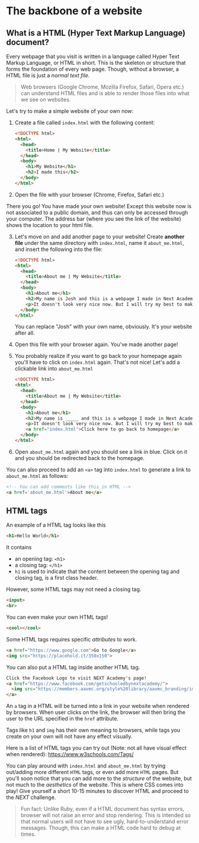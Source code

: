 # The backbone of a website

## What is a HTML (Hyper Text Markup Language) document?

Every webpage that you visit is written in a language called Hyper Text Markup Language, or HTML in short. This is the skeleton or structure that forms the foundation of every web page. Though, without a browser, a HTML file is just a *normal text file*.

> Web browsers (Google Chrome, Mozilla Firefox, Safari, Opera etc.) can understand HTML files and is able to render those files into what we see on websites.

Let's try to make a simple website of your own now:
1. Create a file called `index.html` with the following content:
    ```html
    <!DOCTYPE html>
    <html>
      <head>
        <title>Home | My Website</title>
      </head>
      <body>
        <h1>My Website</h1>
        <h2>I made this</h2>
      </body>
    </html>
    ```
2. Open the file with your browser (Chrome, Firefox, Safari etc.)

  There you go! You have made your own website! Except this website now is not associated to a public domain, and thus can only be accessed through your computer. The address bar (where you see the link of the website) shows the location to your html file.

3. Let's move on and add another page to your website! Create **another file** under the same directory with `index.html`, name it `about_me.html`, and insert the following into the file:
    ```html
    <!DOCTYPE html>
    <html>
      <head>
        <title>About me | My Website</title>
      </head>
      <body>
        <h1>About me</h1>
        <h2>My name is Josh and this is a webpage I made in Next Academy! </h2>
        <p>It doesn't look very nice now. But I will try my best to make it look good!</p>
      </body>
    </html>
    ```
    You can replace "Josh" with your own name, obviously. It's your website after all.

4. Open this file with your browser again. You've made another page!
5. You probably realize if you want to go back to your homepage again you'll have to click on `index.html` again. That's not nice! Let's add a clickable link into `about_me.html`
    ```html
    <!DOCTYPE html>
    <html>
      <head>
        <title>About me | My Website</title>
      </head>
      <body>
        <h1>About me</h1>
        <h2>My name is _____ and this is a webpage I made in Next Academy! </h2>
        <p>It doesn't look very nice now. But I will try my best to make it look good!</p>
        <a href="index.html">Click here to go back to homepage</a>
      </body>
    </html>
    ```
6. Open `about_me.html` again and you should see a link in blue. Click on it and you should be redirected back to the homepage.

You can also proceed to add an `<a>` tag into `index.html` to generate a link to `about_me.html` as follows:
```html
<!-- You can add comments like this in HTML -->
<a href='about_me.html'>About me</a>
```

## HTML tags
An example of a HTML tag looks like this
```html
<h1>Hello World</h1>
```
It contains
- an opening tag: `<h1>`
- a closing tag: `</h1>`
- `h1` is used to indicate that the content between the opening tag and closing tag, is a first class header.

However, some HTML tags may not need a closing tag.
```html
<input>
<br>
```

You can even make your own HTML tags!
```html
<cool></cool>
```

Some HTML tags requires specific *attributes* to work.
```html
<a href="https://www.google.com">Go to Google</a>
<img src="https://placehold.it/350x150">
```

You can also put a HTML tag inside another HTML tag.
```html
Click the Facebook Logo to visit NEXT Academy's page!
<a href="https://www.facebook.com/getschooledbynextacademy/">
  <img src="https://members.aavmc.org/style%20library/aavmc_branding/img/facebook.png"/>
</a>
```
An `a` tag in a HTML will be turned into a link in your website when rendered by browsers. When user clicks on the link, the browser will then bring the user to the URL specified in the `href` attribute.

Tags like `h1` and `img` has their own meaning to browsers, while tags you create on your own will not have any effect visually.

Here is a list of HTML tags you can try out
(Note: not all have visual effect when rendered):
https://www.w3schools.com/Tags/

You can play around with `index.html` and `about_me.html` by trying out/adding more different `HTML` tags, or even add more `HTML` pages. But you'll soon notice that you can add more to the *structure* of the website, but not much to the *aesthetics* of the website. This is where CSS comes into play! Give yourself a short 10-15 minutes to discover HTML and proceed to the *NEXT* challenge.

> Fun fact: Unlike Ruby, even if a HTML document has syntax errors, browser will not raise an error and stop rendering. This is intended so that normal users will not have to see ugly, hard-to-understand error messages. Though, this can make a HTML code hard to debug at times.
